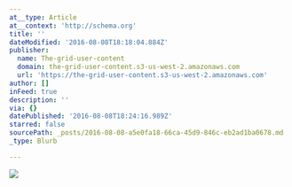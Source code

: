 ```yaml
---
at__type: Article
at__context: 'http://schema.org'
title: ''
dateModified: '2016-08-08T18:18:04.884Z'
publisher:
  name: The-grid-user-content
  domain: the-grid-user-content.s3-us-west-2.amazonaws.com
  url: 'https://the-grid-user-content.s3-us-west-2.amazonaws.com'
author: []
inFeed: true
description: ''
via: {}
datePublished: '2016-08-08T18:24:16.989Z'
starred: false
sourcePath: _posts/2016-08-08-a5e0fa18-66ca-45d9-846c-eb2ad1ba0678.md
_type: Blurb

---
```

![](https://the-grid-user-content.s3-us-west-2.amazonaws.com/f7237288-7ce5-489b-b753-405026ee8e8e.jpg)